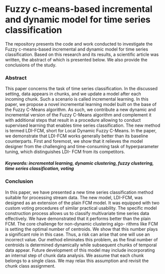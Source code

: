 # Fuzzy c-means-based incremental and dynamic model for time series classification

The repository presents the code and work conducted to investigate the Fuzzy c-means-based incremental and dynamic model for time series classification. Based on this research and its results, a scientific article was written, the abstract of which is presented below. We also provide the conclusions of the study.

### Abstract

This paper concerns the task of time series classification. In the discussed
setting, data appears in chunks, and we update a model after each incoming
chunk. Such a scenario is called incremental learning. In this paper, we
propose a novel incremental learning model built on the base of the Fuzzy
C-Means algorithm. As such, we contribute a new dynamic and incremental
version of the Fuzzy C-Means algorithm and complement it with additional
steps that result in a procedure allowing to conduct supervised learning that
enables time series classification. The new method is termed LDI-FCM,
short for Local Dynamic Fuzzy C-Means. In the paper, we demonstrate that
LDI-FCM works generally better than its baseline counterparts. First and
foremost, we show that it relieves the model designer from the challenging
and time-consuming task of hyperparameter tuning, which distinguishes LDI-
FCM from its competitors.

##### Keywords: incremental learning, dynamic clustering, fuzzy clustering, time series classification, voting

### Conclusion

In this paper, we have presented a new time series classification method
suitable for processing stream data. The new model, LDI-FCM, was designed
as an extension of the plain FCM model. It was equipped with two custom
voting procedures of similar practical usability.
The specific model construction process allows us to classify multivariate
time series data effectively. We have demonstrated that it performs better
than the plain FCM. The core challenge for non-dynamic clustering algo-
rithms like FCM is setting the optimal number of centroids. We show that
this number plays a significant role in this case. Thus, a risk can arise that
one will use an incorrect value. Our method eliminates this problem, as the
final number of centroids is determined dynamically while subsequent chunks
of temporal data appear.
Future development of this model may include incorporating an internal
step of chunk data analysis. We assume that each chunk belongs to a single
class. We may relax this assumption and revisit the chunk class assignment.


